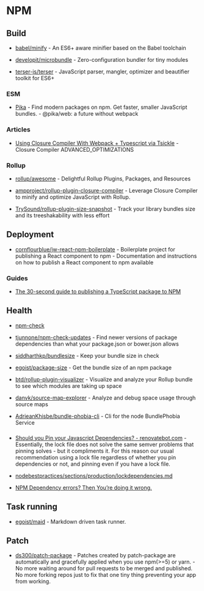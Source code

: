 # NPM

## Build

- [babel/minify](https://github.com/babel/minify) - An ES6+ aware minifier based on the Babel toolchain

- [developit/microbundle](https://github.com/developit/microbundle) - Zero-configuration bundler for tiny modules

- [terser-js/terser](https://github.com/terser-js/terser) - JavaScript parser, mangler, optimizer and beautifier toolkit for ES6+

### ESM

- [Pika](https://www.pikapkg.com/) - Find modern packages on npm. Get faster, smaller JavaScript bundles. - @pika/web: a future without webpack

### Articles

- [Using Closure Compiler With Webpack + Typescript via Tsickle](https://medium.com/appmonet/using-closure-compilers-advanced-optimizations-with-webpack-816214b2fd5c) - Closure Compiler ADVANCED_OPTIMIZATIONS

### Rollup

- [rollup/awesome](https://github.com/rollup/awesome) - Delightful Rollup Plugins, Packages, and Resources

- [ampproject/rollup-plugin-closure-compiler](https://github.com/ampproject/rollup-plugin-closure-compiler) - Leverage Closure Compiler to minify and optimize JavaScript with Rollup.

- [TrySound/rollup-plugin-size-snapshot](https://github.com/TrySound/rollup-plugin-size-snapshot) - Track your library bundles size and its treeshakability with less effort

## Deployment

- [cornflourblue/jw-react-npm-boilerplate](https://github.com/cornflourblue/jw-react-npm-boilerplate) - Boilerplate project for publishing a React component to npm - Documentation and instructions on how to publish a React component to npm available

### Guides

- [The 30-second guide to publishing a TypeScript package to NPM](https://medium.com/cameron-nokes/the-30-second-guide-to-publishing-a-typescript-package-to-npm-89d93ff7bccd)

## Health

- [npm-check](https://github.com/dylang/npm-check)

- [tjunnone/npm-check-updates](https://github.com/tjunnone/npm-check-updates) - Find newer versions of package dependencies than what your package.json or bower.json allows

- [siddharthkp/bundlesize](https://github.com/siddharthkp/bundlesize) - Keep your bundle size in check

- [egoist/package-size](https://github.com/egoist/package-size) - Get the bundle size of an npm package

- [btd/rollup-plugin-visualizer](https://github.com/btd/rollup-plugin-visualizer) - Visualize and analyze your Rollup bundle to see which modules are taking up space

- [danvk/source-map-explorer](https://github.com/danvk/source-map-explorer) - Analyze and debug space usage through source maps

- [AdrieanKhisbe/bundle-phobia-cli](https://github.com/AdrieanKhisbe/bundle-phobia-cli) - Cli for the node BundlePhobia Service

###

- [Should you Pin your Javascript Dependencies? - renovatebot.com](https://renovatebot.com/docs/dependency-pinning/) - Essentially, the lock file does not solve the same semver problems that pinning solves - but it compliments it. For this reason our usual recommendation using a lock file regardless of whether you pin dependencies or not, and pinning even if you have a lock file.

- [nodebestpractices/sections/production/lockdependencies.md](https://github.com/i0natan/nodebestpractices/blob/master/sections/production/lockdependencies.md)

- [NPM Dependency errors? Then You’re doing it wrong.](https://medium.com/netscape/npm-dependency-errors-then-youre-doing-it-wrong-635160a89150)

## Task running

- [egoist/maid](https://github.com/egoist/maid) - Markdown driven task runner.

## Patch

- [ds300/patch-package](https://github.com/ds300/patch-package) - Patches created by patch-package are automatically and gracefully applied when you use npm(>=5) or yarn. - No more waiting around for pull requests to be merged and published. No more forking repos just to fix that one tiny thing preventing your app from working.
